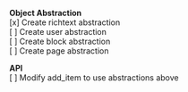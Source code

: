 **Object Abstraction**  
[x] Create richtext abstraction  
[ ] Create user abstraction  
[ ] Create block abstraction  
[ ] Create page abstraction  

**API**  
[ ] Modify add_item to use abstractions above  